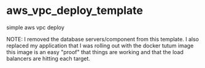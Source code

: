 # aws_vpc_deploy_template
simple aws vpc deploy

NOTE: I removed the database servers/component from this template.
I also replaced my application that I was rolling out with the docker tutum image 
this image is an easy "proof" that things are working and that the load balancers are hitting each target.

